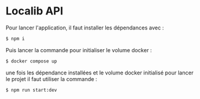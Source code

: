 # Localib API

Pour lancer l'application, il faut installer les dépendances avec :

```bash
$ npm i
```

Puis lancer la commande pour initialiser le volume docker :

```bash
$ docker compose up
```

une fois les dépendance installées et le volume docker initialisé pour lancer le projet il faut utiliser la commande :

```bash
$ npm run start:dev
```

